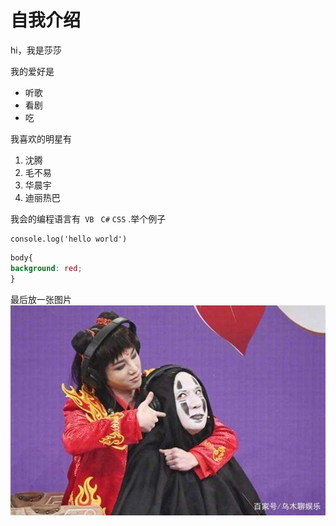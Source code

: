# 自我介绍

hi，我是莎莎

我的爱好是
* 听歌
* 看剧
* 吃

我喜欢的明星有
1. 沈腾
2. 毛不易
3. 华晨宇
4. 迪丽热巴

我会的编程语言有``` VB``` ``` C#``` ```CSS``` .举个例子

    console.log('hello world')
    
```CSS
body{
background: red;
}
```
最后放一张图片
![开心](2.jpg)
